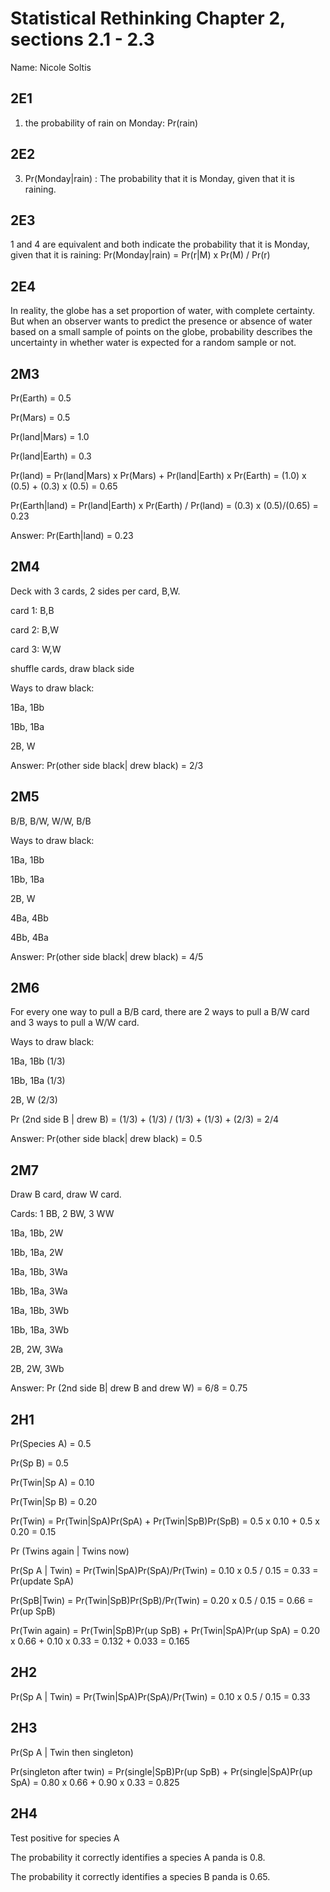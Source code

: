# Statistical Rethinking Chapter 2, sections 2.1 - 2.3

Name: Nicole Soltis

## 2E1
1. the probability of rain on Monday: Pr(rain)

## 2E2
3. Pr(Monday|rain) : The probability that it is Monday, given that it is raining.

## 2E3
1 and 4 are equivalent and both indicate the probability that it is Monday, given that it is raining:
Pr(Monday|rain) = Pr(r|M) x Pr(M) / Pr(r)

## 2E4
In reality, the globe has a set proportion of water, with complete certainty. But when an observer wants to predict the presence or absence of water based on a small sample of points on the globe, probability describes the uncertainty in whether water is expected for a random sample or not.

## 2M3
Pr(Earth) = 0.5

Pr(Mars) = 0.5

Pr(land|Mars) = 1.0

Pr(land|Earth) = 0.3

Pr(land) = Pr(land|Mars) x Pr(Mars) + Pr(land|Earth) x Pr(Earth) = (1.0) x (0.5) + (0.3) x (0.5) = 0.65

Pr(Earth|land) = Pr(land|Earth) x Pr(Earth) / Pr(land) = (0.3) x (0.5)/(0.65) = 0.23

Answer: Pr(Earth|land) = 0.23

## 2M4
Deck with 3 cards, 2 sides per card, B,W.

card 1: B,B

card 2: B,W

card 3: W,W

shuffle cards, draw black side

Ways to draw black:

1Ba, 1Bb

1Bb, 1Ba

2B, W

Answer: Pr(other side black| drew black) = 2/3

## 2M5
B/B, B/W, W/W, B/B

Ways to draw black:

1Ba, 1Bb

1Bb, 1Ba

2B, W

4Ba, 4Bb

4Bb, 4Ba

Answer: Pr(other side black| drew black) = 4/5

## 2M6
For every one way to pull a B/B card, there are 2 ways to pull a B/W card and 3 ways to pull a W/W card. 

Ways to draw black:

1Ba, 1Bb (1/3)

1Bb, 1Ba (1/3)

2B, W (2/3)

Pr (2nd side B | drew B) = (1/3) + (1/3) / (1/3) + (1/3) + (2/3) = 2/4

Answer: Pr(other side black| drew black) = 0.5

## 2M7
Draw B card, draw W card. 

Cards: 1 BB, 2 BW, 3 WW

1Ba, 1Bb, 2W

1Bb, 1Ba, 2W

1Ba, 1Bb, 3Wa

1Bb, 1Ba, 3Wa

1Ba, 1Bb, 3Wb

1Bb, 1Ba, 3Wb

2B, 2W, 3Wa

2B, 2W, 3Wb

Answer: Pr (2nd side B| drew B and drew W) = 6/8 = 0.75

## 2H1
Pr(Species A) = 0.5

Pr(Sp B) = 0.5

Pr(Twin|Sp A) = 0.10

Pr(Twin|Sp B) = 0.20

Pr(Twin) = Pr(Twin|SpA)Pr(SpA) + Pr(Twin|SpB)Pr(SpB) = 0.5 x 0.10 + 0.5 x 0.20 = 0.15

Pr (Twins again | Twins now)

Pr(Sp A | Twin) = Pr(Twin|SpA)Pr(SpA)/Pr(Twin) = 0.10 x 0.5 / 0.15 = 0.33 = Pr(update SpA)

Pr(SpB|Twin) = Pr(Twin|SpB)Pr(SpB)/Pr(Twin) = 0.20 x 0.5 / 0.15 = 0.66 = Pr(up SpB)

Pr(Twin again) = Pr(Twin|SpB)Pr(up SpB) + Pr(Twin|SpA)Pr(up SpA) = 0.20 x 0.66 + 0.10 x 0.33 = 0.132 + 0.033 = 0.165

## 2H2
Pr(Sp A | Twin) = Pr(Twin|SpA)Pr(SpA)/Pr(Twin) = 0.10 x 0.5 / 0.15 = 0.33

## 2H3
Pr(Sp A | Twin then singleton)

Pr(singleton after twin) = Pr(single|SpB)Pr(up SpB) + Pr(single|SpA)Pr(up SpA) = 0.80 x 0.66 + 0.90 x 0.33 = 0.825

## 2H4
Test positive for species A

The probability it correctly identifies a species A panda is 0.8.

The probability it correctly identifies a species B panda is 0.65.